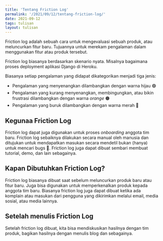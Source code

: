 ```yaml
---
title: 'Tentang Friction Log'
permalink: '/2021/09/12/tentang-friction-log/'
date: 2021-09-12
tags: tulisan
layout: tulisan
---
```


Friction log adalah sebuah cara untuk mengevaluasi sebuah produk, atau
meluncurkan fitur baru. Tujuannya untuk merekam pengalaman dalam
menggunakan fitur atau produk tersebut.

Friction log biasanya berdasarkan skenario nyata. Misalnya bagaimana proses
deployment aplikasi Django di Heroku.

Biasanya setiap pengalaman yang didapat dikategorikan menjadi tiga jenis:

- Pengalaman yang menyenangkan dilambangkan dengan warna hijau 🟢
- Pengalaman yang kurang menyenangkan, membingungkan, atau bikin frustrasi
  dilambangkan dengan warna _orange_ 🟠
- Pengalaman yang buruk dilambangkan dengan warna merah 🔴

## Kegunaa Friction Log

Friction log dapat juga digunakan untuk proses _onboarding_ anggota tim baru.
Friction log sebaiknya dilakukan secara manual oleh manusia dan ditujukan untuk
mendapatkan masukan secara mendetil bukan (hanya) untuk mencari bugs 🐛.
Friction log juga dapat dibuat sembari membuat tutorial, demo, dan lain sebagainya.

## Kapan Dibutuhkan Friction Log?

Friction log biasanya dibuat saat sebelum meluncurkan produk baru atau fitur baru.
Juga bisa digunakan untuk memperkenalkan produk kepada anggota tim baru. Biasanya
friction log juga dapat dibuat ketika ada komplain atau masukan dari pengguna yang dikirimkan
melalui email, media sosial, atau media lainnya.

## Setelah menulis Friction Log

Setelah friction log dibuat, kita bisa mendiskusikan hasilnya dengan tim produk, bagikan hasilnya
dengan menulis blog dan sebagainya.
